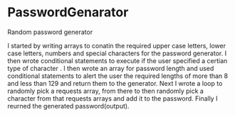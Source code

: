 # PasswordGenarator
Random password generator
 
 I started by writing arrays to conatin the required upper case letters, lower case letters, numbers and special characters for the password generator. I then wrote conditional statements to execute if the user specified a certian type of character . I then wrote an array for password length and used conditional statements to alert the user the required lengths of more than 8 and less than 129 and return them to the generator. Next I wrote a loop to randomly pick a requests array, from there to then randomly pick a character from that requests arrays and add it to the password. Finally I reurned the generated password(output). 
